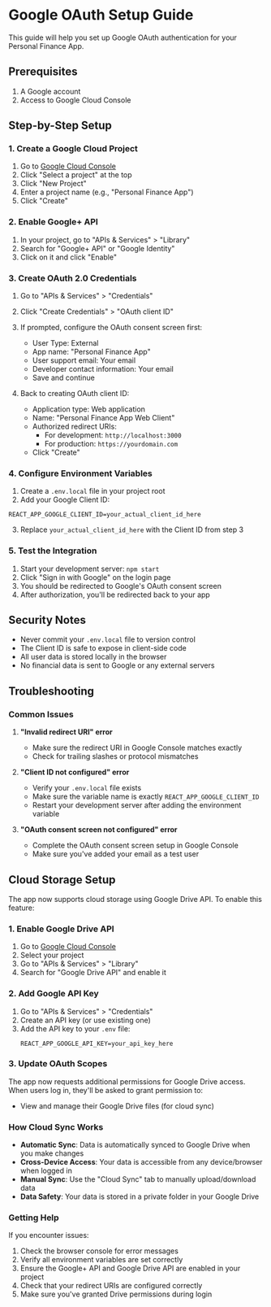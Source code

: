 # Google OAuth Setup Guide

This guide will help you set up Google OAuth authentication for your Personal Finance App.

## Prerequisites

1. A Google account
2. Access to Google Cloud Console

## Step-by-Step Setup

### 1. Create a Google Cloud Project

1. Go to [Google Cloud Console](https://console.cloud.google.com/)
2. Click "Select a project" at the top
3. Click "New Project"
4. Enter a project name (e.g., "Personal Finance App")
5. Click "Create"

### 2. Enable Google+ API

1. In your project, go to "APIs & Services" > "Library"
2. Search for "Google+ API" or "Google Identity"
3. Click on it and click "Enable"

### 3. Create OAuth 2.0 Credentials

1. Go to "APIs & Services" > "Credentials"
2. Click "Create Credentials" > "OAuth client ID"
3. If prompted, configure the OAuth consent screen first:
   - User Type: External
   - App name: "Personal Finance App"
   - User support email: Your email
   - Developer contact information: Your email
   - Save and continue

4. Back to creating OAuth client ID:
   - Application type: Web application
   - Name: "Personal Finance App Web Client"
   - Authorized redirect URIs:
     - For development: `http://localhost:3000`
     - For production: `https://yourdomain.com`
   - Click "Create"

### 4. Configure Environment Variables

1. Create a `.env.local` file in your project root
2. Add your Google Client ID:

```env
REACT_APP_GOOGLE_CLIENT_ID=your_actual_client_id_here
```

3. Replace `your_actual_client_id_here` with the Client ID from step 3

### 5. Test the Integration

1. Start your development server: `npm start`
2. Click "Sign in with Google" on the login page
3. You should be redirected to Google's OAuth consent screen
4. After authorization, you'll be redirected back to your app

## Security Notes

- Never commit your `.env.local` file to version control
- The Client ID is safe to expose in client-side code
- All user data is stored locally in the browser
- No financial data is sent to Google or any external servers

## Troubleshooting

### Common Issues

1. **"Invalid redirect URI" error**
   - Make sure the redirect URI in Google Console matches exactly
   - Check for trailing slashes or protocol mismatches

2. **"Client ID not configured" error**
   - Verify your `.env.local` file exists
   - Make sure the variable name is exactly `REACT_APP_GOOGLE_CLIENT_ID`
   - Restart your development server after adding the environment variable

3. **"OAuth consent screen not configured" error**
   - Complete the OAuth consent screen setup in Google Console
   - Make sure you've added your email as a test user

## Cloud Storage Setup

The app now supports cloud storage using Google Drive API. To enable this feature:

### 1. Enable Google Drive API
1. Go to [Google Cloud Console](https://console.cloud.google.com/)
2. Select your project
3. Go to "APIs & Services" > "Library"
4. Search for "Google Drive API" and enable it

### 2. Add Google API Key
1. Go to "APIs & Services" > "Credentials"
2. Create an API key (or use existing one)
3. Add the API key to your `.env` file:
   ```
   REACT_APP_GOOGLE_API_KEY=your_api_key_here
   ```

### 3. Update OAuth Scopes
The app now requests additional permissions for Google Drive access. When users log in, they'll be asked to grant permission to:
- View and manage their Google Drive files (for cloud sync)

### How Cloud Sync Works
- **Automatic Sync**: Data is automatically synced to Google Drive when you make changes
- **Cross-Device Access**: Your data is accessible from any device/browser when logged in
- **Manual Sync**: Use the "Cloud Sync" tab to manually upload/download data
- **Data Safety**: Your data is stored in a private folder in your Google Drive

### Getting Help

If you encounter issues:
1. Check the browser console for error messages
2. Verify all environment variables are set correctly
3. Ensure the Google+ API and Google Drive API are enabled in your project
4. Check that your redirect URIs are configured correctly
5. Make sure you've granted Drive permissions during login
